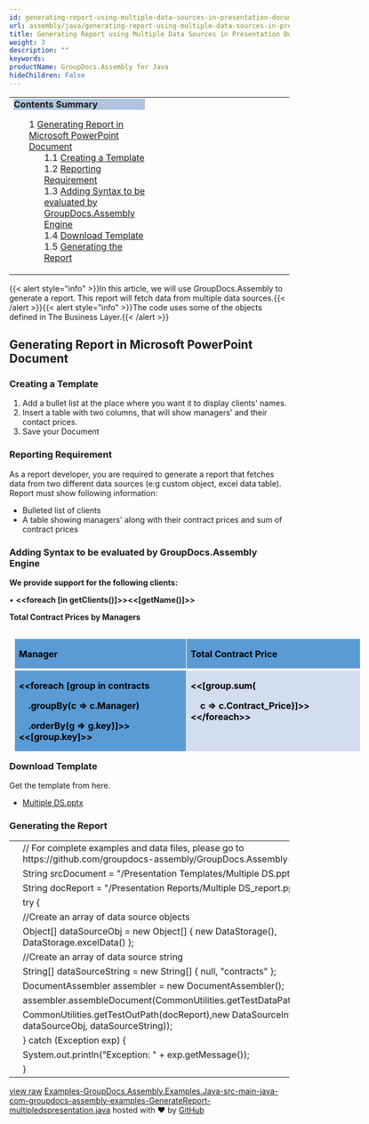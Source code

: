 ```yaml
---
id: generating-report-using-multiple-data-sources-in-presentation-document
url: assembly/java/generating-report-using-multiple-data-sources-in-presentation-document
title: Generating Report using Multiple Data Sources in Presentation Document
weight: 3
description: ""
keywords: 
productName: GroupDocs.Assembly for Java
hideChildren: False
---
```

<table class="sectionMacro" border="0" cellpadding="5" cellspacing="0" width="100%"><tbody><tr><td valign="top" width="50%"><div class="panel" style="border-top-width: 1px; border-right-width: 1px; border-bottom-width: 1px; border-left-width: 1px;"><div class="panelHeader" style="border-bottom-width: 1px; background-color: rgb(176, 196, 222);"><b>Contents Summary</b></div><div class="panelContent"><style type="text/css">div.rbtoc1593026733326 { padding-top: 0px; padding-right: 0px; padding-bottom: 0px; padding-left: 0px; }div.rbtoc1593026733326 ul { list-style-type: none; list-style-image: none; margin-left: 0px; }div.rbtoc1593026733326 li { margin-left: 0px; padding-left: 0px; }</style><div class="toc rbtoc1593026733326"><ul class="toc-indentation"><li><span class="TOCOutline">1</span> <a href="#GeneratingReportusingMultipleDataSourcesinPresentationDocument-GeneratingReportinMicrosoftPowerPointDocument">Generating Report in Microsoft PowerPoint Document</a><ul class="toc-indentation"><li><span class="TOCOutline">1.1</span> <a href="#GeneratingReportusingMultipleDataSourcesinPresentationDocument-CreatingaTemplate">Creating a Template</a></li><li><span class="TOCOutline">1.2</span> <a href="#GeneratingReportusingMultipleDataSourcesinPresentationDocument-ReportingRequirement">Reporting Requirement</a></li><li><span class="TOCOutline">1.3</span> <a href="#GeneratingReportusingMultipleDataSourcesinPresentationDocument-AddingSyntaxtobeevaluatedbyGroupDocs.AssemblyEngine">Adding Syntax to be evaluated by GroupDocs.Assembly Engine</a></li><li><span class="TOCOutline">1.4</span> <a href="#GeneratingReportusingMultipleDataSourcesinPresentationDocument-DownloadTemplate">Download Template</a></li><li><span class="TOCOutline">1.5</span> <a href="#GeneratingReportusingMultipleDataSourcesinPresentationDocument-GeneratingtheReport">Generating the Report</a></li></ul></li></ul></div></div></div></td><td valign="top" width="15%">&nbsp;</td><td valign="top" width="35%">&nbsp;</td></tr></tbody></table>

{{< alert style="info" >}}In this article, we will use GroupDocs.Assembly to generate a report. This report will fetch data from multiple data sources.{{< /alert >}}{{< alert style="info" >}}The code uses some of the objects defined in The Business Layer.{{< /alert >}}

## Generating Report in Microsoft PowerPoint Document

### Creating a Template

1.  Add a bullet list at the place where you want it to display clients' names.
2.  Insert a table with two columns, that will show managers' and their contact prices.
3.  Save your Document

### Reporting Requirement

As a report developer, you are required to generate a report that fetches data from two different data sources (e:g custom object, excel data table). Report must show following information:

*   Bulleted list of clients
*   A table showing managers' along with their contract prices and sum of contract prices

### Adding Syntax to be evaluated by GroupDocs.Assembly Engine

**We provide support for the following clients:**

• **<<foreach \[in getClients()\]>><<\[getName()\]>>**

**Total Contract Prices by Managers**  
  

<table class="MsoNormalTable" border="0" cellspacing="0" cellpadding="0" align="left" width="623" style="width: 467pt; border-collapse: collapse; margin-left: 6.75pt; margin-right: 6.75pt;"><tbody><tr><td width="311" valign="top" style="width: 233.4pt; border-top-color: white; border-top-style: solid; border-top-width: 1pt; border-right-color: white; border-right-style: solid; border-right-width: 1pt; border-bottom-color: white; border-bottom-style: solid; border-bottom-width: 3pt; border-left-color: white; border-left-style: solid; border-left-width: 1pt; background-color: rgb(91, 155, 213); background-image: initial; padding-top: 0.75pt; padding-right: 5.4pt; padding-bottom: 0in; padding-left: 5.4pt;"><p class="MsoNormal"><b><span style="color: black;">Manager</span></b></p></td><td width="311" valign="top" style="width: 233.6pt; border-top-color: white; border-top-style: solid; border-top-width: 1pt; border-left-color: initial; border-left-style: none; border-left-width: initial; border-bottom-color: white; border-bottom-style: solid; border-bottom-width: 3pt; border-right-color: white; border-right-style: solid; border-right-width: 1pt; background-color: rgb(91, 155, 213); background-image: initial; padding-top: 0.75pt; padding-right: 5.4pt; padding-bottom: 0in; padding-left: 5.4pt;"><p class="MsoNormal"><b><span style="color: black;">Total Contract Price</span></b></p></td></tr><tr><td width="311" valign="top" style="width: 233.4pt; border-top-color: initial; border-top-style: none; border-top-width: initial; border-right-color: white; border-right-style: solid; border-right-width: 1pt; border-bottom-color: white; border-bottom-style: solid; border-bottom-width: 1pt; border-left-color: white; border-left-style: solid; border-left-width: 1pt; background-color: rgb(91, 155, 213); background-image: initial; padding-top: 0.75pt; padding-right: 5.4pt; padding-bottom: 0in; padding-left: 5.4pt;"><p class="MsoNormal"><b><span style="color: black;">&lt;&lt;foreach [group in contracts</span></b></p><p class="MsoNormal"><b><span style="color: black;">&nbsp;&nbsp;&nbsp; .groupBy(c =&gt; c.Manager)</span></b></p><p class="MsoNormal"><b><span style="color: black;">&nbsp;&nbsp;&nbsp; .orderBy(g =&gt; g.key)]&gt;&gt;&lt;&lt;[group.key]&gt;&gt;</span></b></p></td><td width="311" valign="top" style="width: 233.6pt; border-top-color: initial; border-top-style: none; border-top-width: initial; border-left-color: initial; border-left-style: none; border-left-width: initial; border-bottom-color: white; border-bottom-style: solid; border-bottom-width: 1pt; border-right-color: white; border-right-style: solid; border-right-width: 1pt; background-color: rgb(210, 222, 239); background-image: initial; padding-top: 0.75pt; padding-right: 5.4pt; padding-bottom: 0in; padding-left: 5.4pt;"><p class="MsoNormal"><b><span style="color: black;">&lt;&lt;[group.sum(</span></b></p><p class="MsoNormal"><b><span style="color: black;">&nbsp;&nbsp;&nbsp; c =&gt; c.Contract_Price)]&gt;&gt;&lt;&lt;/foreach&gt;&gt;</span></b></p></td></tr></tbody></table>

  
  
  
  
  
  

### Download Template

Get the template from here.

*   [Multiple DS.pptx](https://github.com/groupdocs-assembly/GroupDocs.Assembly-for-Java/blob/master/Examples/GroupDocs.Assembly.Examples.Java/Data/Storage/Presentation%20Templates/Multiple%20DS.pptx?raw=true)

### Generating the Report

<table class="highlight tab-size js-file-line-container" data-tab-size="8" data-paste-markdown-skip=""><tbody><tr><td id="file-examples-groupdocs-assembly-examples-java-src-main-java-com-groupdocs-assembly-examples-generatereport-multipledspresentation-java-L1" class="blob-num js-line-number" data-line-number="1"></td><td id="file-examples-groupdocs-assembly-examples-java-src-main-java-com-groupdocs-assembly-examples-generatereport-multipledspresentation-java-LC1" class="blob-code blob-code-inner js-file-line"><span class="pl-c"><span class="pl-c">//</span> For complete examples and data files, please go to https://github.com/groupdocs-assembly/GroupDocs.Assembly-for-Java</span></td></tr><tr><td id="file-examples-groupdocs-assembly-examples-java-src-main-java-com-groupdocs-assembly-examples-generatereport-multipledspresentation-java-L2" class="blob-num js-line-number" data-line-number="2"></td><td id="file-examples-groupdocs-assembly-examples-java-src-main-java-com-groupdocs-assembly-examples-generatereport-multipledspresentation-java-LC2" class="blob-code blob-code-inner js-file-line"><span class="pl-smi">String</span> srcDocument <span class="pl-k">=</span> <span class="pl-s"><span class="pl-pds">"</span>/Presentation Templates/Multiple DS.pptx<span class="pl-pds">"</span></span>;</td></tr><tr><td id="file-examples-groupdocs-assembly-examples-java-src-main-java-com-groupdocs-assembly-examples-generatereport-multipledspresentation-java-L3" class="blob-num js-line-number" data-line-number="3"></td><td id="file-examples-groupdocs-assembly-examples-java-src-main-java-com-groupdocs-assembly-examples-generatereport-multipledspresentation-java-LC3" class="blob-code blob-code-inner js-file-line"><span class="pl-smi">String</span> docReport <span class="pl-k">=</span> <span class="pl-s"><span class="pl-pds">"</span>/Presentation Reports/Multiple DS_report.pptx<span class="pl-pds">"</span></span>;</td></tr><tr><td id="file-examples-groupdocs-assembly-examples-java-src-main-java-com-groupdocs-assembly-examples-generatereport-multipledspresentation-java-L4" class="blob-num js-line-number" data-line-number="4"></td><td id="file-examples-groupdocs-assembly-examples-java-src-main-java-com-groupdocs-assembly-examples-generatereport-multipledspresentation-java-LC4" class="blob-code blob-code-inner js-file-line"><span class="pl-k">try</span> {</td></tr><tr><td id="file-examples-groupdocs-assembly-examples-java-src-main-java-com-groupdocs-assembly-examples-generatereport-multipledspresentation-java-L5" class="blob-num js-line-number" data-line-number="5"></td><td id="file-examples-groupdocs-assembly-examples-java-src-main-java-com-groupdocs-assembly-examples-generatereport-multipledspresentation-java-LC5" class="blob-code blob-code-inner js-file-line"><span class="pl-c"><span class="pl-c">//</span>Create an array of data source objects</span></td></tr><tr><td id="file-examples-groupdocs-assembly-examples-java-src-main-java-com-groupdocs-assembly-examples-generatereport-multipledspresentation-java-L6" class="blob-num js-line-number" data-line-number="6"></td><td id="file-examples-groupdocs-assembly-examples-java-src-main-java-com-groupdocs-assembly-examples-generatereport-multipledspresentation-java-LC6" class="blob-code blob-code-inner js-file-line"><span class="pl-k">Object</span>[] dataSourceObj <span class="pl-k">=</span> <span class="pl-k">new</span> <span class="pl-smi">Object</span>[] { <span class="pl-k">new</span> <span class="pl-smi">DataStorage</span>(), <span class="pl-smi">DataStorage</span><span class="pl-k">.</span>excelData() };</td></tr><tr><td id="file-examples-groupdocs-assembly-examples-java-src-main-java-com-groupdocs-assembly-examples-generatereport-multipledspresentation-java-L7" class="blob-num js-line-number" data-line-number="7"></td><td id="file-examples-groupdocs-assembly-examples-java-src-main-java-com-groupdocs-assembly-examples-generatereport-multipledspresentation-java-LC7" class="blob-code blob-code-inner js-file-line"><span class="pl-c"><span class="pl-c">//</span>Create an array of data source string</span></td></tr><tr><td id="file-examples-groupdocs-assembly-examples-java-src-main-java-com-groupdocs-assembly-examples-generatereport-multipledspresentation-java-L8" class="blob-num js-line-number" data-line-number="8"></td><td id="file-examples-groupdocs-assembly-examples-java-src-main-java-com-groupdocs-assembly-examples-generatereport-multipledspresentation-java-LC8" class="blob-code blob-code-inner js-file-line"><span class="pl-k">String</span>[] dataSourceString <span class="pl-k">=</span> <span class="pl-k">new</span> <span class="pl-smi">String</span>[] { <span class="pl-c1">null</span>, <span class="pl-s"><span class="pl-pds">"</span>contracts<span class="pl-pds">"</span></span> };</td></tr><tr><td id="file-examples-groupdocs-assembly-examples-java-src-main-java-com-groupdocs-assembly-examples-generatereport-multipledspresentation-java-L9" class="blob-num js-line-number" data-line-number="9"></td><td id="file-examples-groupdocs-assembly-examples-java-src-main-java-com-groupdocs-assembly-examples-generatereport-multipledspresentation-java-LC9" class="blob-code blob-code-inner js-file-line"><span class="pl-smi">DocumentAssembler</span> assembler <span class="pl-k">=</span> <span class="pl-k">new</span> <span class="pl-smi">DocumentAssembler</span>();</td></tr><tr><td id="file-examples-groupdocs-assembly-examples-java-src-main-java-com-groupdocs-assembly-examples-generatereport-multipledspresentation-java-L10" class="blob-num js-line-number" data-line-number="10"></td><td id="file-examples-groupdocs-assembly-examples-java-src-main-java-com-groupdocs-assembly-examples-generatereport-multipledspresentation-java-LC10" class="blob-code blob-code-inner js-file-line">assembler<span class="pl-k">.</span>assembleDocument(<span class="pl-smi">CommonUtilities</span><span class="pl-k">.</span>getTestDataPath(srcDocument),</td></tr><tr><td id="file-examples-groupdocs-assembly-examples-java-src-main-java-com-groupdocs-assembly-examples-generatereport-multipledspresentation-java-L11" class="blob-num js-line-number" data-line-number="11"></td><td id="file-examples-groupdocs-assembly-examples-java-src-main-java-com-groupdocs-assembly-examples-generatereport-multipledspresentation-java-LC11" class="blob-code blob-code-inner js-file-line"><span class="pl-smi">CommonUtilities</span><span class="pl-k">.</span>getTestOutPath(docReport),<span class="pl-k">new</span> <span class="pl-smi">DataSourceInfo</span>( dataSourceObj, dataSourceString));</td></tr><tr><td id="file-examples-groupdocs-assembly-examples-java-src-main-java-com-groupdocs-assembly-examples-generatereport-multipledspresentation-java-L12" class="blob-num js-line-number" data-line-number="12"></td><td id="file-examples-groupdocs-assembly-examples-java-src-main-java-com-groupdocs-assembly-examples-generatereport-multipledspresentation-java-LC12" class="blob-code blob-code-inner js-file-line">} <span class="pl-k">catch</span> (<span class="pl-smi">Exception</span> exp) {</td></tr><tr><td id="file-examples-groupdocs-assembly-examples-java-src-main-java-com-groupdocs-assembly-examples-generatereport-multipledspresentation-java-L13" class="blob-num js-line-number" data-line-number="13"></td><td id="file-examples-groupdocs-assembly-examples-java-src-main-java-com-groupdocs-assembly-examples-generatereport-multipledspresentation-java-LC13" class="blob-code blob-code-inner js-file-line"><span class="pl-smi">System</span><span class="pl-k">.</span>out<span class="pl-k">.</span>println(<span class="pl-s"><span class="pl-pds">"</span>Exception: <span class="pl-pds">"</span></span> <span class="pl-k">+</span> exp<span class="pl-k">.</span>getMessage());</td></tr><tr><td id="file-examples-groupdocs-assembly-examples-java-src-main-java-com-groupdocs-assembly-examples-generatereport-multipledspresentation-java-L14" class="blob-num js-line-number" data-line-number="14"></td><td id="file-examples-groupdocs-assembly-examples-java-src-main-java-com-groupdocs-assembly-examples-generatereport-multipledspresentation-java-LC14" class="blob-code blob-code-inner js-file-line">}</td></tr></tbody></table>

[view raw](https://gist.github.com/GroupDocsGists/3ab9d5c532752f52d597b6cb5fb39ed9/raw/8a1bfba64bc4854151cb09e00fb77da681d09ffa/Examples-GroupDocs.Assembly.Examples.Java-src-main-java-com-groupdocs-assembly-examples-GenerateReport-multipledspresentation.java) [Examples-GroupDocs.Assembly.Examples.Java-src-main-java-com-groupdocs-assembly-examples-GenerateReport-multipledspresentation.java](https://gist.github.com/GroupDocsGists/3ab9d5c532752f52d597b6cb5fb39ed9#file-examples-groupdocs-assembly-examples-java-src-main-java-com-groupdocs-assembly-examples-generatereport-multipledspresentation-java) hosted with ❤ by [GitHub](https://github.com)
